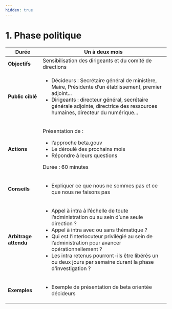 ```yaml
---
hidden: true
---
```


# 1. Phase politique

| **Durée**             | **Un à deux mois**                                                                                                                                                                                                                                                                                                                                                                   |
| --------------------- | ------------------------------------------------------------------------------------------------------------------------------------------------------------------------------------------------------------------------------------------------------------------------------------------------------------------------------------------------------------------------------------ |
| **Objectifs**         | Sensibilisation des dirigeants et du comité de directions                                                                                                                                                                                                                                                                                                                            |
| **Public ciblé**      | <ul><li>Décideurs : Secrétaire général de ministère, Maire, Présidente d’un établissement, premier adjoint...</li><li>Dirigeants : directeur général, secrétaire générale adjointe, directrice des ressources humaines, directeur du numérique...</li></ul>                                                                                                                          |
| **Actions**           | <p>Présentation de :</p><ul><li>l’approche beta.gouv</li><li>Le déroulé des prochains mois</li><li>Répondre à leurs questions</li></ul><p>Durée : 60 minutes</p>                                                                                                                                                                                                                     |
| **Conseils**          | <ul><li>Expliquer ce que nous ne sommes pas et ce que nous ne faisons pas</li></ul>                                                                                                                                                                                                                                                                                                  |
| **Arbitrage attendu** | <ul><li>Appel à intra à l’échelle de toute l’administration ou au sein d’une seule direction ?</li><li>Appel à intra avec ou sans thématique ?</li><li>Qui est l’interlocuteur privilégié au sein de l’administration pour avancer opérationnellement ?</li><li>Les intra retenus pourront-ils être libérés un ou deux jours par semaine durant la phase d'investigation ?</li></ul> |
| **Exemples**          | <ul><li>Exemple de présentation de beta orientée décideurs</li></ul>                                                                                                                                                                                                                                                                                                                 |
